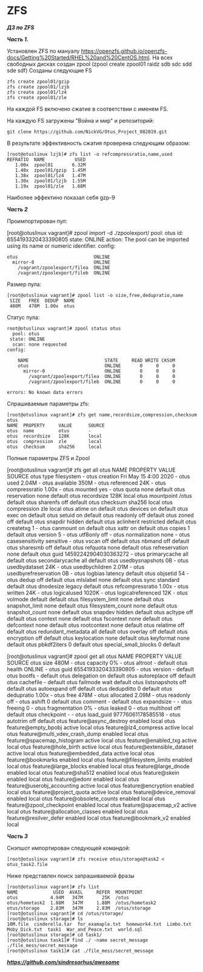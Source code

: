 # ZFS

***ДЗ по ZFS***

***Часть 1.***

Установлен ZFS по мануалу https://openzfs.github.io/openzfs-docs/Getting%20Started/RHEL%20and%20CentOS.html.
На всех свободных дисках создан zpool (zpool create zpool01 raidz sdb sdc sdd sde sdf)
Созданы следующие FS

	zfs create zpool01/gzip
	zfs create zpool01/lzjb
	zfs create zpool01/lz4
	zfs create zpool01/zle

На каждой FS включено сжатие в соответствии с именем FS.

На каждую FS загружены "Война и мир" и репозиторий:

	git clone https://github.com/NickVG/Otus_Project_082019.git

В результате эффективность сжатия проверена следующим образом:

	[root@otuslinux lzjb]# zfs list -o refcompressratio,name,used
	REFRATIO  NAME           USED
	   1.00x  zpool01       6.32M
	   1.40x  zpool01/gzip  1.45M
	   1.38x  zpool01/lz4   1.47M
	   1.30x  zpool01/lzjb  1.55M
	   1.19x  zpool01/zle   1.68M

Наиболее эффектино показал себя gzp-9

***Часть 2***

Проимпортирован пул:

[root@otuslinux vagrant]# zpool import -d ./zpoolexport/
   pool: otus
     id: 6554193320433390805
  state: ONLINE
 action: The pool can be imported using its name or numeric identifier.
 config:

	otus                            ONLINE
	  mirror-0                      ONLINE
	    /vagrant/zpoolexport/filea  ONLINE
	    /vagrant/zpoolexport/fileb  ONLINE

Размер пула:

	[root@otuslinux vagrant]# zpool list -o size,free,dedupratio,name
	 SIZE   FREE  DEDUP  NAME
	 480M   478M  1.00x  otus

Статус пула:

	root@otuslinux vagrant]# zpool status otus
	  pool: otus
	 state: ONLINE
	  scan: none requested
	config:

		NAME                            STATE     READ WRITE CKSUM
		otus                            ONLINE       0     0     0
		  mirror-0                      ONLINE       0     0     0
		    /vagrant/zpoolexport/filea  ONLINE       0     0     0
		    /vagrant/zpoolexport/fileb  ONLINE       0     0     0
	
	errors: No known data errors
Спрашиваемые параметры zfs:

	[root@otuslinux vagrant]# zfs get name,recordsize,compression,checksum otus
	NAME  PROPERTY     VALUE      SOURCE
	otus  name         otus       -
	otus  recordsize   128K       local
	otus  compression  zle        local
	otus  checksum     sha256     local

Полные параметры ZFS и Zpool

[root@otuslinux vagrant]# zfs get all otus
	NAME  PROPERTY              VALUE                  SOURCE
	otus  type                  filesystem             -
	otus  creation              Fri May 15  4:00 2020  -
	otus  used                  2.04M                  -
	otus  available             350M                   -
	otus  referenced            24K                    -
	otus  compressratio         1.00x                  -
	otus  mounted               yes                    -
	otus  quota                 none                   default
	otus  reservation           none                   default
	otus  recordsize            128K                   local
	otus  mountpoint            /otus                  default
	otus  sharenfs              off                    default
	otus  checksum              sha256                 local
	otus  compression           zle                    local
	otus  atime                 on                     default
	otus  devices               on                     default
	otus  exec                  on                     default
	otus  setuid                on                     default
	otus  readonly              off                    default
	otus  zoned                 off                    default
	otus  snapdir               hidden                 default
	otus  aclinherit            restricted             default
	otus  createtxg             1                      -
	otus  canmount              on                     default
	otus  xattr                 on                     default
	otus  copies                1                      default
	otus  version               5                      -
	otus  utf8only              off                    -
	otus  normalization         none                   -
	otus  casesensitivity       sensitive              -
	otus  vscan                 off                    default
	otus  nbmand                off                    default
	otus  sharesmb              off                    default
	otus  refquota              none                   default
	otus  refreservation        none                   default
	otus  guid                  14592242904030363272   -
	otus  primarycache          all                    default
	otus  secondarycache        all                    default
	otus  usedbysnapshots       0B                     -
	otus  usedbydataset         24K                    -
	otus  usedbychildren        2.01M                  -
	otus  usedbyrefreservation  0B                     -
	otus  logbias               latency                default
	otus  objsetid              54                     -
	otus  dedup                 off                    default
	otus  mlslabel              none                   default
	otus  sync                  standard               default
	otus  dnodesize             legacy                 default
	otus  refcompressratio      1.00x                  -
	otus  written               24K                    -
	otus  logicalused           1020K                  -
	otus  logicalreferenced     12K                    -
	otus  volmode               default                default
	otus  filesystem_limit      none                   default
	otus  snapshot_limit        none                   default
	otus  filesystem_count      none                   default
	otus  snapshot_count        none                   default
	otus  snapdev               hidden                 default
	otus  acltype               off                    default
	otus  context               none                   default
	otus  fscontext             none                   default
	otus  defcontext            none                   default
	otus  rootcontext           none                   default
	otus  relatime              off                    default
	otus  redundant_metadata    all                    default
	otus  overlay               off                    default
	otus  encryption            off                    default
	otus  keylocation           none                   default
	otus  keyformat             none                   default
	otus  pbkdf2iters           0                      default
	otus  special_small_blocks  0                      default



[root@otuslinux vagrant]# zpool get all otus
	NAME  PROPERTY                       VALUE                          SOURCE
	otus  size                           480M                           -
	otus  capacity                       0%                             -
	otus  altroot                        -                              default
	otus  health                         ONLINE                         -
	otus  guid                           6554193320433390805            -
	otus  version                        -                              default
	otus  bootfs                         -                              default
	otus  delegation                     on                             default
	otus  autoreplace                    off                            default
	otus  cachefile                      -                              default
	otus  failmode                       wait                           default
	otus  listsnapshots                  off                            default
	otus  autoexpand                     off                            default
	otus  dedupditto                     0                              default
	otus  dedupratio                     1.00x                          -
	otus  free                           478M                           -
	otus  allocated                      2.09M                          -
	otus  readonly                       off                            -
	otus  ashift                         0                              default
	otus  comment                        -                              default
	otus  expandsize                     -                              -
	otus  freeing                        0                              -
	otus  fragmentation                  0%                             -
	otus  leaked                         0                              -
	otus  multihost                      off                            default
	otus  checkpoint                     -                              -
	otus  load_guid                      97776061178585518              -
	otus  autotrim                       off                            default
	otus  feature@async_destroy          enabled                        local
	otus  feature@empty_bpobj            active                         local
	otus  feature@lz4_compress           active                         local
	otus  feature@multi_vdev_crash_dump  enabled                        local
	otus  feature@spacemap_histogram     active                         local
	otus  feature@enabled_txg            active                         local
	otus  feature@hole_birth             active                         local
	otus  feature@extensible_dataset     active                         local
	otus  feature@embedded_data          active                         local
	otus  feature@bookmarks              enabled                        local
	otus  feature@filesystem_limits      enabled                        local
	otus  feature@large_blocks           enabled                        local
	otus  feature@large_dnode            enabled                        local
	otus  feature@sha512                 enabled                        local
	otus  feature@skein                  enabled                        local
	otus  feature@edonr                  enabled                        local
	otus  feature@userobj_accounting     active                         local
	otus  feature@encryption             enabled                        local
	otus  feature@project_quota          active                         local
	otus  feature@device_removal         enabled                        local
	otus  feature@obsolete_counts        enabled                        local
	otus  feature@zpool_checkpoint       enabled                        local
	otus  feature@spacemap_v2            active                         local
	otus  feature@allocation_classes     enabled                        local
	otus  feature@resilver_defer         enabled                        local
	otus  feature@bookmark_v2            enabled                        local

***Часть 3***

Снэпшот импортирован следующей командой:

	[root@otuslinux vagrant]# zfs receive otus/storage@task2 < otus_task2.file

Ниже представлен поиск запрашиваемой фразы

	[root@otuslinux vagrant]# zfs list
	NAME             USED  AVAIL     REFER  MOUNTPOINT
	otus            4.94M   347M       25K  /otus
	otus/hometask2  1.88M   347M     1.88M  /otus/hometask2
	otus/storage    2.83M   347M     2.83M  /otus/storage
	[root@otuslinux vagrant]# cd /otus/storage/
	[root@otuslinux storage]# ls
	10M.file  cinderella.tar  for_examaple.txt  homework4.txt  Limbo.txt  Moby_Dick.txt  task1  War_and_Peace.txt  world.sql
	[root@otuslinux storage]# cd task1/
	[root@otuslinux task1]# find ./ -name secret_message
	./file_mess/secret_message
	[root@otuslinux task1]# cat ./file_mess/secret_message

***https://github.com/sindresorhus/awesome***
